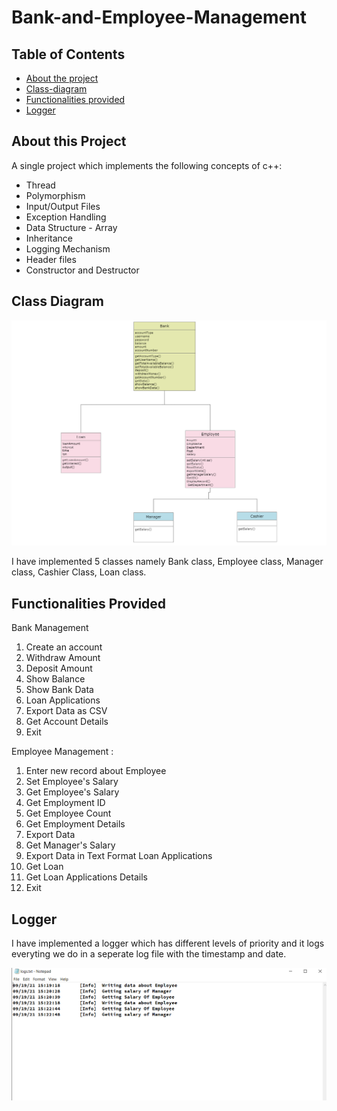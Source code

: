 # Bank-and-Employee-Management


## Table of Contents
* [About the project](#About-the-project)
* [Class-diagram](#Class-diagram)
* [Functionalities provided](#Functionalities-Provided)
* [Logger](#Logger)


## About this Project
A single project which implements the following concepts of c++:
  *   Thread
  *   Polymorphism
  *   Input/Output Files 
  *   Exception Handling
  *   Data Structure - Array
  *   Inheritance
  *   Logging Mechanism
  *   Header files
  *   Constructor and Destructor
  
## Class Diagram
<img src="class_diagram.PNG" />

I have implemented 5 classes namely Bank class, Employee class, Manager class, Cashier Class, Loan class.
## Functionalities Provided
Bank Management
1. Create an account
2. Withdraw Amount
3. Deposit Amount
4. Show Balance
5. Show Bank Data
6. Loan Applications
7. Export Data as CSV
8. Get Account Details
9. Exit

Employee Management :
1. Enter new record about Employee
2. Set Employee's Salary
3. Get Employee's Salary
4. Get Employment ID
5. Get Employee Count
6. Get Employment Details
7. Export Data
8. Get Manager's Salary
9. Export Data in Text Format
Loan Applications
1. Get Loan
2. Get Loan Applications Details
3. Exit

## Logger

I have implemented a logger which has different levels of priority and it logs everyting we do in a seperate log file with the timestamp and date.

<img src="logger_image.PNG" />

